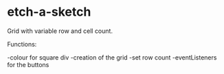 # etch-a-sketch

Grid with variable row and cell count.

Functions:

-colour for square div
-creation of the grid
-set row count
-eventListeners for the buttons



